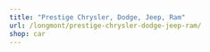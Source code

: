 ```yaml
---
title: "Prestige Chrysler, Dodge, Jeep, Ram"
url: /longmont/prestige-chrysler-dodge-jeep-ram/
shop: car
---
```

